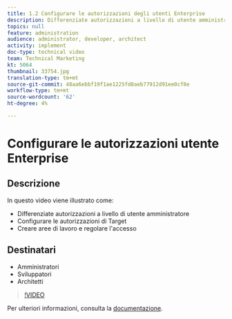 ```yaml
---
title: 1.2 Configurare le autorizzazioni degli utenti Enterprise
description: Differenziate autorizzazioni a livello di utente amministratore, configurate le autorizzazioni di Target, create aree di lavoro e regolate l'accesso
topics: null
feature: administration
audience: administrator, developer, architect
activity: implement
doc-type: technical video
team: Technical Marketing
kt: 5064
thumbnail: 33754.jpg
translation-type: tm+mt
source-git-commit: 48aa6ebbf19f1ae1225fd8aeb77912d91ee0cf8e
workflow-type: tm+mt
source-wordcount: '62'
ht-degree: 4%

---
```



# Configurare le autorizzazioni utente Enterprise

## Descrizione

In questo video viene illustrato come:

* Differenziate autorizzazioni a livello di utente amministratore
* Configurare le autorizzazioni di Target
* Creare aree di lavoro e regolare l&#39;accesso

## Destinatari

* Amministratori
* Sviluppatori
* Architetti

>[!VIDEO](https://video.tv.adobe.com/v/33754/?quality=12)

Per ulteriori informazioni, consulta la [documentazione](https://docs.adobe.com/content/help/en/target/using/administer/administrating-target.html).
